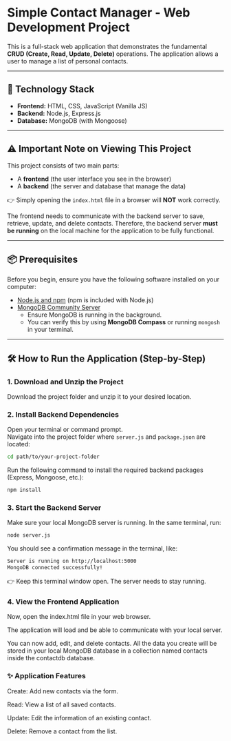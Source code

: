 # Simple Contact Manager - Web Development Project

This is a full-stack web application that demonstrates the fundamental **CRUD (Create, Read, Update, Delete)** operations. The application allows a user to manage a list of personal contacts.

---

## 🚀 Technology Stack
- **Frontend:** HTML, CSS, JavaScript (Vanilla JS)  
- **Backend:** Node.js, Express.js  
- **Database:** MongoDB (with Mongoose)  

---

## ⚠️ Important Note on Viewing This Project
This project consists of two main parts:  
- A **frontend** (the user interface you see in the browser)  
- A **backend** (the server and database that manage the data)  

👉 Simply opening the `index.html` file in a browser will **NOT** work correctly.  

The frontend needs to communicate with the backend server to save, retrieve, update, and delete contacts. Therefore, the backend server **must be running** on the local machine for the application to be fully functional.  

---

## 📦 Prerequisites
Before you begin, ensure you have the following software installed on your computer:

- [Node.js and npm](https://nodejs.org/) (npm is included with Node.js)  
- [MongoDB Community Server](https://www.mongodb.com/try/download/community)  
  - Ensure MongoDB is running in the background.  
  - You can verify this by using **MongoDB Compass** or running `mongosh` in your terminal.  

---

## 🛠️ How to Run the Application (Step-by-Step)

### 1. Download and Unzip the Project
Download the project folder and unzip it to your desired location.

### 2. Install Backend Dependencies
Open your terminal or command prompt.  
Navigate into the project folder where `server.js` and `package.json` are located:  

```bash
cd path/to/your-project-folder
``` 
Run the following command to install the required backend packages (Express, Mongoose, etc.):
```bash
npm install
```
### 3. Start the Backend Server

Make sure your local MongoDB server is running.
In the same terminal, run:
```bash
node server.js
```

You should see a confirmation message in the terminal, like:
```bash
Server is running on http://localhost:5000
MongoDB connected successfully!
```

👉 Keep this terminal window open. The server needs to stay running.

### 4. View the Frontend Application

Now, open the index.html file in your web browser.

The application will load and be able to communicate with your local server.

You can now add, edit, and delete contacts. All the data you create will be stored in your local MongoDB database in a collection named contacts inside the contactdb database.

### ✨ Application Features

Create: Add new contacts via the form.

Read: View a list of all saved contacts.

Update: Edit the information of an existing contact.

Delete: Remove a contact from the list.
